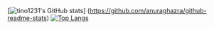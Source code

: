 [![tino1231's GitHub stats](https://github-readme-stats.vercel.app/api?username=tino1231)]
(https://github.com/anuraghazra/github-readme-stats)
[![Top Langs](https://github-readme-stats.vercel.app/api/top-langs/?username=tino1231)](https://github.com/anuraghazra/github-readme-stats)

